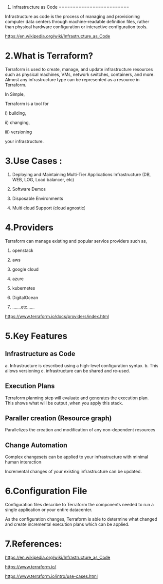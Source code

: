 
1. Infrastructure as Code
=========================

Infrastructure as code is the process of managing and provisioning computer data centers through machine-readable definition files, rather than physical hardware configuration or interactive configuration tools.

https://en.wikipedia.org/wiki/Infrastructure_as_Code

2.What is Terraform?
=====================

Terraform is used to create, manage, and update infrastructure resources such as physical machines, VMs, network switches, containers, and more. Almost any infrastructure type can be represented as a resource in Terraform.

In Simple,

Terraform is a tool for 

 i)   building, 

ii)  changing, 

iii) versioning 

 your infrastructure.



3.Use Cases :
=====================

1. Deploying and Maintaining Multi-Tier Applications Infrastructure (DB, WEB, LOG, Load balancer, etc)

2. Software Demos

3. Disposable Environments

4. Multi cloud Support (cloud agnostic)


4.Providers
============

Terraform can manage existing and popular service providers such as,

1) openstack

2) aws

3) google cloud

4) azure

5) kubernetes

6) DigitalOcean

7) .......etc......


https://www.terraform.io/docs/providers/index.html



5.Key Features
==============


Infrastructure as Code 
------------------------
a. Infrastructure is described using a high-level configuration syntax.
b. This allows versioning
c. infrastructure can be shared and re-used.



Execution Plans 
------------------------
Terraform planning step will evaluate and generates the execution plan. This shows what will be output ,when you apply this stack.



Paraller creation (Resource graph)
-----------------------------------

Parallelizes the creation and modification of any non-dependent resources


Change Automation 
------------------

Complex changesets can be applied to your infrastructure with minimal human interaction

Incremental changes of your existing infrastructure can be updated.





6.Configuration File
=====================

Configuration files describe to Terraform the components needed to run a single application or your entire datacenter.

As the configuration changes, Terraform is able to determine what changed and create incremental execution plans which can be applied.




7.References:
==============

https://en.wikipedia.org/wiki/Infrastructure_as_Code

https://www.terraform.io/


https://www.terraform.io/intro/use-cases.html



